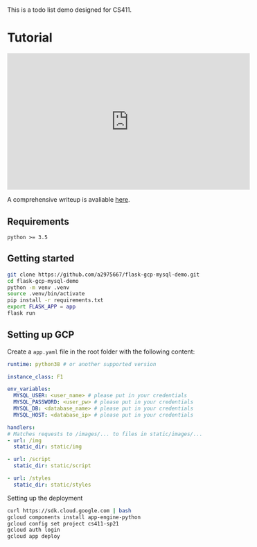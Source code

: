 # 
This is a todo list demo designed for CS411. 
# Tutorial
<iframe width="560" height="315" src="https://www.youtube.com/embed/sY1lLGe7ECA" title="YouTube video player" frameborder="0" allow="accelerometer; autoplay; clipboard-write; encrypted-media; gyroscope; picture-in-picture" allowfullscreen></iframe>

A comprehensive writeup is avaliable [here](https://tichung.com/blog/2021/20200323_flask/).

## Requirements
```
python >= 3.5
```

## Getting started
```bash
git clone https://github.com/a2975667/flask-gcp-mysql-demo.git
cd flask-gcp-mysql-demo
python -m venv .venv
source .venv/bin/activate
pip install -r requirements.txt
export FLASK_APP = app
flask run
```

## Setting up GCP
Create a `app.yaml` file in the root folder with the following content:
```yaml
runtime: python38 # or another supported version

instance_class: F1

env_variables:
  MYSQL_USER: <user_name> # please put in your credentials
  MYSQL_PASSWORD: <user_pw> # please put in your credentials
  MYSQL_DB: <database_name> # please put in your credentials
  MYSQL_HOST: <database_ip> # please put in your credentials

handlers:
# Matches requests to /images/... to files in static/images/...
- url: /img
  static_dir: static/img

- url: /script
  static_dir: static/script

- url: /styles
  static_dir: static/styles
```

Setting up the deployment
```bash
curl https://sdk.cloud.google.com | bash
gcloud components install app-engine-python
gcloud config set project cs411-sp21
gcloud auth login
gcloud app deploy
```

